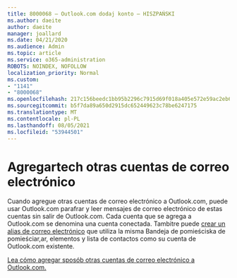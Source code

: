 ```yaml
---
title: 8000068 — Outlook.com dodaj konto — HISZPAŃSKI
ms.author: daeite
author: daeite
manager: joallard
ms.date: 04/21/2020
ms.audience: Admin
ms.topic: article
ms.service: o365-administration
ROBOTS: NOINDEX, NOFOLLOW
localization_priority: Normal
ms.custom:
- "1141"
- "8000068"
ms.openlocfilehash: 217c156beedc1bb95b2296c7915d69f018a405e572e59ac2eb6b78f3519258d3
ms.sourcegitcommit: b5f7da89a650d2915dc652449623c78be6247175
ms.translationtype: MT
ms.contentlocale: pl-PL
ms.lasthandoff: 08/05/2021
ms.locfileid: "53944501"
---
```

# <a name="agregar-sus-otras-cuentas-de-correo-electrnico"></a>Agregartech otras cuentas de correo electrónico

Cuando agregue otras cuentas de correo electrónico a Outlook.com, puede usar Outlook.com parafrar y leer mensajes de correo electrónico de estas cuentas sin salir de Outlook.com. Cada cuenta que se agrega a Outlook.com se denomina una cuenta conectada. Tambitre puede [crear un alias de correo electrónico](https://support.office.com/es-es/article/agregar-o-quitar-un-alias-de-correo-electrónico-en-outlook-com-459b1989-356d-40fa-a689-8f285b13f1f2?wt.mc_id=Office_Outlook_com_Alchemy) que utiliza la misma Bandeja de pomieściska de pomieściar,ar, elementos y lista de contactos como su cuenta de Outlook.com existente.

[Lea cómo agregar sposób otras cuentas de correo electrónico a Outlook.com.](https://support.office.com/es-es/article/agregar-sus-otras-cuentas-de-correo-electrónico-a-outlook-com-c5224df4-5885-4e79-91ba-523aa743f0ba?ui=es-ES&rs=es-ES&ad=ES?wt.mc_id=Office_Outlook_com_Alchemy)